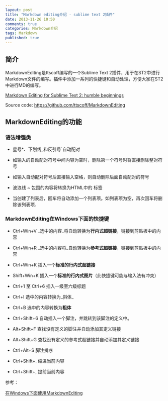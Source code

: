 ```yaml
---
layout: post
title: "Markdown editing介绍 - sublime text 2插件"
date: 2013-11-26 10:50
comments: true
categories: Markdown介绍
tags: Markdown
published: true
---
```


## 简介
MarkdownEditing是ttscoff编写的一个Sublime Text 2插件，用于在ST2中进行Markdown文件的编写。插件中添加一系列的快捷键和自动处理，方便大家在ST2中进行MD的编写。

[Markdown Editing for Sublime Text 2: humble beginnings](http://brettterpstra.com/2012/05/17/markdown-editing-for-sublime-text-2-humble-beginnings/)

Source code: <https://github.com/ttscoff/MarkdownEditing>

<!-- more -->

## MarkdownEditing的功能

### 语法增强类

+ 星号\*、下划线\_和反引号\`自动配对

+ 如输入的自动配对符号中间内容为空时，删除第一个符号时将直接删除整对符号

+ 如输入自动配对符号后直接输入空格，则自动删除后面自动配对的符号

+ 波浪线 ~ 包围的内容将转换为HTML中的 标签

+ 当创建了列表后，回车将自动添加一个列表项。如列表项为空，再次回车将删除该列表项.

### MarkdownEditing在Windows下面的快捷键

+ Ctrl+Win+V _选中的内容_将自动转换为**行内式超链接**，链接到剪贴板中的内容

+ Ctrl+Win+R _选中的内容将_自动转换为**参考式超链接**，链接到剪贴板中的内容

+ Ctrl+Win+K 插入一个**标准的行内式超链接**

+ Shift+Win+K 插入一个**标准的行内式图片**（此快捷键可能与输入法有冲突）

+ Ctrl+1 至 Ctrl+6 插入一级至六级标题

+ Ctrl+I 选中的内容转换为_斜体_

+ Ctrl+B 选中的内容转换为**粗体**

+ Ctrl+Shift+6 自动插入一个脚注，并跳转到该脚注的定义中。

+ Alt+Shift+F 查找没有定义的脚注并自动添加其定义链接

+ Alt+Shift+G 查找没有定义的参考式超链接并自动添加其定义链接

+ Ctrl+Alt+S 脚注排序

+ Ctrl+Shift+. 缩进当前内容

+ Ctrl+Shift+, 提前当前内容

参考：

[在Windows下面使用MarkdownEditing](http://blog.edi-c.com/post/mod-mdediting-for-win)


